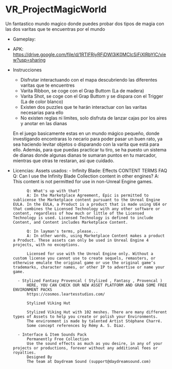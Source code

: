 # VR_ProjectMagicWorld
Un fantastico mundo magico donde puedes probar dos tipos de magia con las dos varitas que te encuentras por el mundo

* Gameplay: 
* APK: https://drive.google.com/file/d/1RTlFRiyRFjDWl3iK0MCIcSiFiXlRbYIC/view?usp=sharing

* Instrucciones
    - Disfrutar interactuando con el mapa descubriendo las diferentes varitas que te encuentres
    - Varita Ribbon, se coge con el Grap Buttom (La de madera)
    - Varita Shot, se coge con el Grap Buttom y se dispara con el Trigger (La de color blanco)
    - Existen dos puzzles que te harán interactuar con las varitas necesarias para ello
    - No existen reglas ni limites, solo disfruta de lanzar cajas por los aires y anotar en las dianas

    En el juego basicamente estas en un mundo mágico pequeño, donde investigando encontraras lo necario para poder pasar un buen rato, ya sea
    haciendo levitar objetos o disparando con la varita que está para ello. Además, para que puedas practicar tu tiro, se ha puesto un sistema de dianas
    donde algunas dianas te sumaran puntos en tu marcador, mientras que otras te restaran, asi que cuidado.

* Licencias:
    Assets usados:
        - Infinity Blade: Effects
            CONTENT TERMS FAQ
            Q: Can I use the Infinity Blade Collection content in other engines?
            A: This content is not permitted for use in non-Unreal Engine games.

            Q: What's up with that?
            A: In the Marketplace Agreement, Epic is permitted to sublicense the Marketplace content pursuant to the Unreal Engine EULA. In the EULA, a Product is a product that is made using UE4 or that combines the Licensed Technology with any other software or content, regardless of how much or little of the Licensed Technology is used. Licensed Technology is defined to include Content, and Content includes Marketplace Content.

            Q: In layman's terms, please...
            A: In other words, using Marketplace Content makes a product a Product. These assets can only be used in Unreal Engine 4 projects, with no exceptions.

            Licensed for use with the Unreal Engine only. Without a custom license you cannot use to create sequels, remasters, or otherwise emulate the original game or use the original game’s trademarks, character names, or other IP to advertise or name your game.
        
        - Stylized Fantasy Provencal ( Stylized , Fantasy , Provencal )
            HERE, YOU CAN CHECK OUR NEW ASSET PLATFORM AND GRAB SOME FREE ENVIRONMENT PACKS
            https://cosmos.leartesstudios.com/

            Stylized Viking Hut

            Stylized Viking Hut with 102 meshes. There are many different types of Assets to help you create or polish your Environments.
            The environment is made by talented Artist Stéphane Charré.
            Some concept references by Rémy A. S. Diaz.

        - Interface & Item Sounds Pack
            Permanently Free Collection
            Use the sound effects as much as you desire, in any of your projects or productions, forever without any additional fees or royalties.
            Designed By
            The team at Daydream Sound (support@daydreamsound.com)



